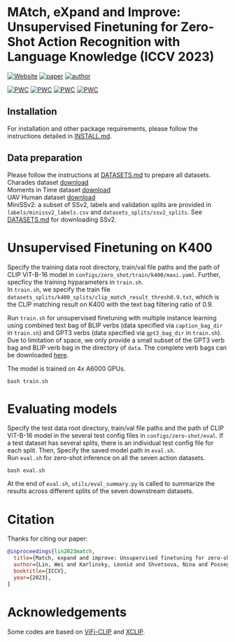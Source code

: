 # MAtch, eXpand and Improve: Unsupervised Finetuning for Zero-Shot Action Recognition with Language Knowledge (ICCV 2023)
[![Website](https://img.shields.io/badge/Project-Website-87CEEB)](https://wlin-at.github.io/maxi)
[![paper](https://img.shields.io/badge/arXiv-Paper-<COLOR>.svg)](https://arxiv.org/abs/2303.08914)
[![author](https://img.shields.io/badge/Author-Profile-f39f37?color=f39f37)](https://wlin-at.github.io/)

[![PWC](https://img.shields.io/endpoint.svg?url=https://paperswithcode.com/badge/match-expand-and-improve-unsupervised/zero-shot-action-recognition-on-kinetics)](https://paperswithcode.com/sota/zero-shot-action-recognition-on-kinetics?p=match-expand-and-improve-unsupervised)
[![PWC](https://img.shields.io/endpoint.svg?url=https://paperswithcode.com/badge/match-expand-and-improve-unsupervised/zero-shot-action-recognition-on-charades-1)](https://paperswithcode.com/sota/zero-shot-action-recognition-on-charades-1?p=match-expand-and-improve-unsupervised)
[![PWC](https://img.shields.io/endpoint.svg?url=https://paperswithcode.com/badge/match-expand-and-improve-unsupervised/zero-shot-action-recognition-on-hmdb51)](https://paperswithcode.com/sota/zero-shot-action-recognition-on-hmdb51?p=match-expand-and-improve-unsupervised)
[![PWC](https://img.shields.io/endpoint.svg?url=https://paperswithcode.com/badge/match-expand-and-improve-unsupervised/zero-shot-action-recognition-on-ucf101)](https://paperswithcode.com/sota/zero-shot-action-recognition-on-ucf101?p=match-expand-and-improve-unsupervised)


## Installation 
For installation and other package requirements, please follow the instructions detailed in [INSTALL.md](docs/INSTALL.md). 

## Data preparation
Please follow the instructions at [DATASETS.md](docs/DATASETS.md) to prepare all datasets.  
Charades dataset [download](https://prior.allenai.org/projects/charades)  
Moments in Time dataset [download](http://moments.csail.mit.edu/)  
UAV Human dataset [download](https://github.com/sutdcv/UAV-Human)  
MiniSSv2: a subset of SSv2, labels and validation splits are provided in `labels/minissv2_labels.csv` and `datasets_splits/ssv2_splits`. See [DATASETS.md](docs/DATASETS.md) for downloading SSv2.  


# Unsupervised Finetuning on K400
Specify the training data root directory, train/val file paths and the path of CLIP ViT-B-16 model in `configs/zero_shot/train/k400/maxi.yaml`. Further, specficy the training hyparameters in `train.sh`.  
In `train.sh`, we specify the train file `datasets_splits/k400_splits/clip_match_result_thresh0.9.txt`, which is the CLIP matching result on K400 with the text bag filtering ratio of 0.9.   

Run `train.sh` for unsupervised finetuning with multiple instance learning using combined text bag of BLIP verbs (data specified via `caption_bag_dir` in `train.sh`) and GPT3 verbs (data specified via `gpt3_bag_dir` in `train.sh`). Due to limitation of space, we only provide a small subset of the GPT3 verb bag and BLIP verb bag in the directory of `data`. The complete verb bags can be downloaded [here](https://files.icg.tugraz.at/d/3b7204bf164044b3aa27/).  

The model is trained on 4x A6000 GPUs.  

```
bash train.sh
```

# Evaluating models
Specify the test data root directory, train/val file paths and the path of CLIP ViT-B-16 model in the several test config files in `configs/zero-shot/eval`. If a test dataset has several splits, there is an individual test config file for each split. Then, Specify the saved model path in `eval.sh`.  
Run `eval.sh` for zero-shot inference on all the seven action datasets. 

```
bash eval.sh
```
At the end of `eval.sh`, `utils/eval_summary.py` is called to summarize the results across different splits of the seven downstream datasets.   

# Citation
Thanks for citing our paper:
```bibtex
@inproceedings{lin2023match,
  title={Match, expand and improve: Unsupervised finetuning for zero-shot action recognition with language knowledge},
  author={Lin, Wei and Karlinsky, Leonid and Shvetsova, Nina and Possegger, Horst and Kozinski, Mateusz and Panda, Rameswar and Feris, Rogerio and Kuehne, Hilde and Bischof, Horst},
  booktitle={ICCV},
  year={2023},
}
```


# Acknowledgements
Some codes are based on [ViFi-CLIP](https://github.com/muzairkhattak/ViFi-CLIP) and [XCLIP](https://github.com/microsoft/VideoX/tree/master/X-CLIP). 
